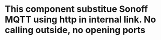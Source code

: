 # This component substitue Sonoff MQTT using http in internal link. No calling outside, no opening ports
